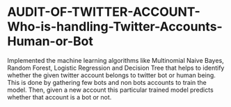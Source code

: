 # AUDIT-OF-TWITTER-ACCOUNT-Who-is-handling-Twitter-Accounts-Human-or-Bot
Implemented the machine learning algorithms like Multinomial Naive Bayes, Random Forest, Logistic Regression and Decision Tree that helps to identify whether the given twitter account belongs to twitter bot or human being.  This is done by gathering  few bots and non bots accounts to train the model. Then, given a new account this particular trained model  predicts whether that account is a bot or not.
